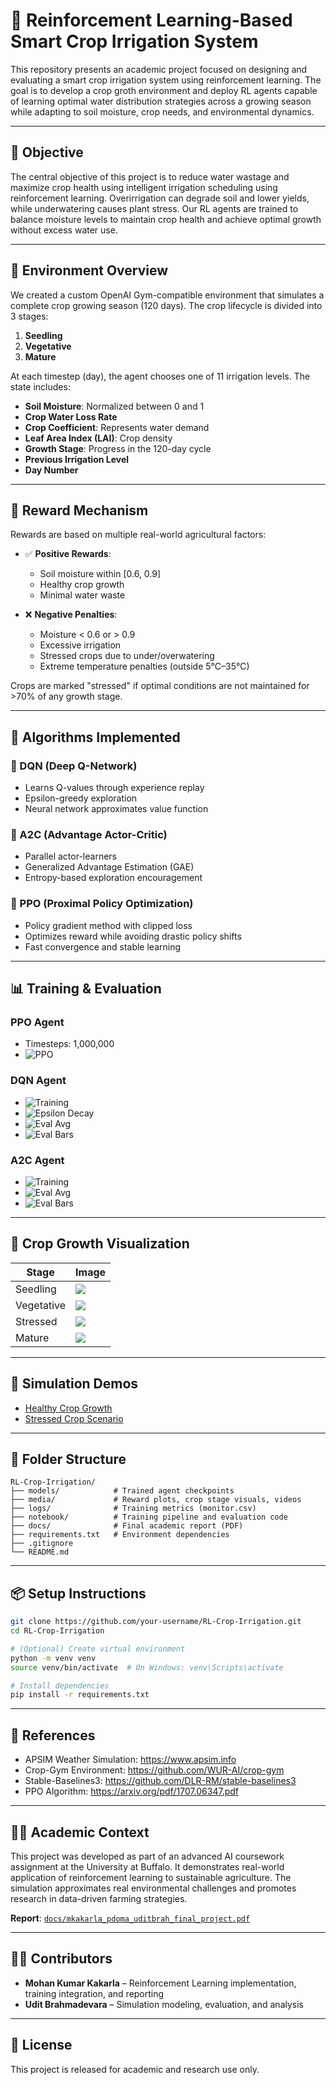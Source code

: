 # 🌾 Reinforcement Learning-Based Smart Crop Irrigation System

This repository presents an academic project focused on designing and evaluating a smart crop irrigation system using reinforcement learning. The goal is to develop a crop groth environment and deploy RL agents capable of learning optimal water distribution strategies across a growing season while adapting to soil moisture, crop needs, and environmental dynamics. 

---

## 🎯 Objective

The central objective of this project is to reduce water wastage and maximize crop health using intelligent irrigation scheduling using reinforcement learning. Overirrigation can degrade soil and lower yields, while underwatering causes plant stress. Our RL agents are trained to balance moisture levels to maintain crop health and achieve optimal growth without excess water use.

---

## 🌱 Environment Overview

We created a custom OpenAI Gym-compatible environment that simulates a complete crop growing season (120 days). The crop lifecycle is divided into 3 stages:

1. **Seedling**
2. **Vegetative**
3. **Mature**

At each timestep (day), the agent chooses one of 11 irrigation levels. The state includes:

- **Soil Moisture**: Normalized between 0 and 1
- **Crop Water Loss Rate**
- **Crop Coefficient**: Represents water demand
- **Leaf Area Index (LAI)**: Crop density
- **Growth Stage**: Progress in the 120-day cycle
- **Previous Irrigation Level**
- **Day Number**

---

## 🧠 Reward Mechanism

Rewards are based on multiple real-world agricultural factors:

- ✅ **Positive Rewards**:
  - Soil moisture within [0.6, 0.9]
  - Healthy crop growth
  - Minimal water waste

- ❌ **Negative Penalties**:
  - Moisture < 0.6 or > 0.9
  - Excessive irrigation
  - Stressed crops due to under/overwatering
  - Extreme temperature penalties (outside 5°C–35°C)

Crops are marked "stressed" if optimal conditions are not maintained for >70% of any growth stage.

---

## 🧪 Algorithms Implemented

### 🔹 DQN (Deep Q-Network)
- Learns Q-values through experience replay
- Epsilon-greedy exploration
- Neural network approximates value function

### 🔹 A2C (Advantage Actor-Critic)
- Parallel actor-learners
- Generalized Advantage Estimation (GAE)
- Entropy-based exploration encouragement

### 🔹 PPO (Proximal Policy Optimization)
- Policy gradient method with clipped loss
- Optimizes reward while avoiding drastic policy shifts
- Fast convergence and stable learning

---

## 📊 Training & Evaluation

### PPO Agent
- Timesteps: 1,000,000  
- ![PPO](media/ppo_sb3_1000000_rewards.png)

### DQN Agent
- ![Training](media/dqn_training_rewards.png)
- ![Epsilon Decay](media/dqn_epsilon_decay.png)
- ![Eval Avg](media/dqn_eval_average_reward.png)
- ![Eval Bars](media/dqn_eval_rewards_per_episode.png)

### A2C Agent
- ![Training](media/a2c_logs_1000000_rewards.png)
- ![Eval Avg](media/a2c_average_reward.png)
- ![Eval Bars](media/a2c_rewards_per_episode.png)

---

## 🌾 Crop Growth Visualization

| Stage      | Image                        |
|------------|------------------------------|
| Seedling   | ![](media/seedling.png)      |
| Vegetative | ![](media/vegetative.png)    |
| Stressed   | ![](media/stressed.png)      |
| Mature     | ![](media/mature.png)        |

---

## 🎥 Simulation Demos

- [Healthy Crop Growth](media/Crop_with_perfect_growth.mp4)
- [Stressed Crop Scenario](media/Crop_with_stressed_stage.mp4)

---

## 📁 Folder Structure

```
RL-Crop-Irrigation/
├── models/            # Trained agent checkpoints
├── media/             # Reward plots, crop stage visuals, videos
├── logs/              # Training metrics (monitor.csv)
├── notebook/          # Training pipeline and evaluation code
├── docs/              # Final academic report (PDF)
├── requirements.txt   # Environment dependencies
├── .gitignore
└── README.md
```

---

## 📦 Setup Instructions

```bash
git clone https://github.com/your-username/RL-Crop-Irrigation.git
cd RL-Crop-Irrigation

# (Optional) Create virtual environment
python -m venv venv
source venv/bin/activate  # On Windows: venv\Scripts\activate

# Install dependencies
pip install -r requirements.txt
```

---

## 📘 References

- APSIM Weather Simulation: https://www.apsim.info  
- Crop-Gym Environment: https://github.com/WUR-AI/crop-gym  
- Stable-Baselines3: https://github.com/DLR-RM/stable-baselines3  
- PPO Algorithm: https://arxiv.org/pdf/1707.06347.pdf

---

## 👨‍🏫 Academic Context

This project was developed as part of an advanced AI coursework assignment at the University at Buffalo. It demonstrates real-world application of reinforcement learning to sustainable agriculture. The simulation approximates real environmental challenges and promotes research in data-driven farming strategies.

**Report**: [`docs/mkakarla_pdoma_uditbrah_final_project.pdf`](docs/mkakarla_pdoma_uditbrah_final_project.pdf)

---

## 👨‍💻 Contributors

- **Mohan Kumar Kakarla** – Reinforcement Learning implementation, training integration, and reporting  
- **Udit Brahmadevara** – Simulation modeling, evaluation, and analysis

---

## 📄 License

This project is released for academic and research use only.
